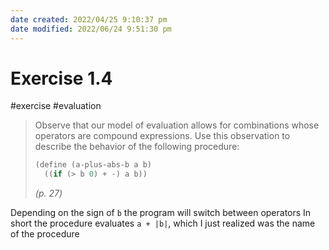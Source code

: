 ```yaml
---
date created: 2022/04/25 9:10:37 pm
date modified: 2022/06/24 9:51:30 pm
---
```

# Exercise 1.4

#exercise #evaluation

> Observe that our model of evaluation allows for combinations whose operators are compound expressions. Use this observation to describe the behavior of the following procedure:
>
> ```scheme
> (define (a-plus-abs-b a b)
>   ((if (> b 0) + -) a b))
> ```
>
> *(p. 27)*

Depending on the sign of `b` the program will switch between operators In short the procedure evaluates `a + |b|`, which I just realized was the name of the procedure
